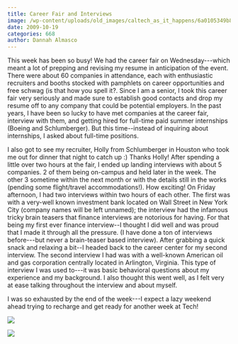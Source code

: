 ```yaml
---
title: Career Fair and Interviews
image: /wp-content/uploads/old_images/caltech_as_it_happens/6a0105349b8251970b0120a647f03c970c.jpg
date: 2009-10-19
categories: 668
author: Dannah Almasco
---
```



This week has been so busy!
We had the career fair on Wednesday---which meant a lot of prepping and revising my resume in anticipation of the event. There were about 60 companies in attendance, each with enthusiastic recruiters and booths stocked with pamphlets on career opportunities and free schwag (is that how you spell it?. 
Since I am a senior, I took this career fair very seriously and made sure to establish good contacts and drop my resume off to any company that could be potential employers. In the past years, I have been so lucky to have met companies at the career fair, interview with them, and getting hired for full-time paid summer internships (Boeing and Schlumberger). But this time--instead of inquiring about internships, I asked about full-time positions.

I also got to see my recruiter, Holly from Schlumberger in Houston who
took me out for dinner that night to catch up :) Thanks Holly!
After spending a little over two hours at the fair, I ended up landing interviews with about 5 companies. 2 of them being on-campus and held later in the week. The other 3 sometime within the next month or with the details still in the works (pending some flight/travel accommodations!). How exciting!
On Friday afternoon, I had two interviews within two hours of each other. The first was with a very-well known investment bank located on Wall Street in New York City (company names will be left unnamed); the interview had the infamous tricky brain teasers that finance interviews are notorious for having. For that being my first ever finance interview--I thought I did well and was proud that I made it through all the pressure. (I have done a ton of interviews before---but never a brain-teaser based interview). After grabbing a quick snack and relaxing a bit--I headed back to the career center for my second interview. The second interview I had was with a well-known American oil and gas corporation centrally located in Arlington, Virginia. This type of interview I was used to---it was basic behavioral questions about my experience and my background. I also thought this went well, as I felt very at ease talking throughout the interview and about myself.

I was so exhausted by the end of the week---I expect a lazy weekend ahead trying to recharge and get ready for another week at Tech!

![](/old_images/caltech_as_it_happens/6a0105349b8251970b0120a647f0e1970c.jpg)

![](/old_images/caltech_as_it_happens/6a0105349b8251970b0120a647f106970c.jpg)
